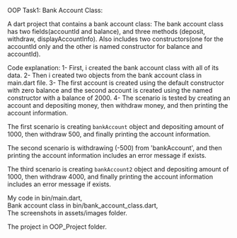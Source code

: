 OOP Task1: Bank Account Class:   

A dart project that contains a bank account class:
The bank account class has two fields(accountId and balance), and three methods (deposit, withdraw,
displayAccountInfo).
Also includes two constructors(one for the accountId only and the other is named constructor for
balance and accountId).

Code explanation:
1- First, i created the bank account class with all of its data. 
2- Then i created two objects from the bank account class in main.dart file.
3- The first account is created using the default constructor with zero balance and the second account
is created using the named constructor with a balance of 2000.
4- The scenario is tested by creating an account and depositing money, then withdraw money, and then
printing the account information.

The first scenario is creating `bankAccount` object and depositing amount of 1000, then withdraw
500,
and finally printing the account information.

The second scenario is withdrawing (-500) from 'bankAccount', and then printing the
account information includes an error message if exists.

The third scenario is creating `bankAccount2` object and depositing amount of 1000, then withdraw
4000, and finally printing the
account information includes an error message if exists.

My code in bin/main.dart,   
Bank account class in bin/bank_account_class.dart,   
The screenshots in assets/images folder.

The project in OOP_Project folder.
